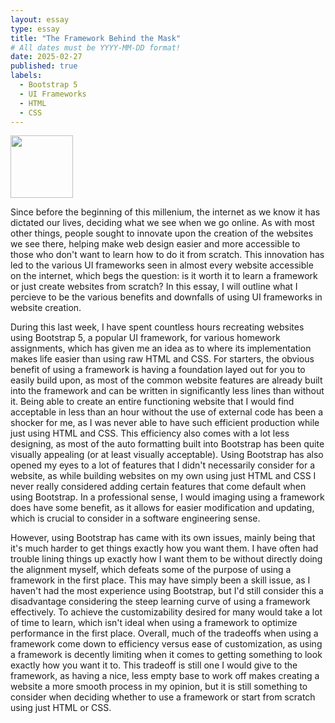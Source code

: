 ```yaml
---
layout: essay
type: essay
title: "The Framework Behind the Mask"
# All dates must be YYYY-MM-DD format!
date: 2025-02-27
published: true
labels:
  - Bootstrap 5
  - UI Frameworks
  - HTML
  - CSS
---
```


<img width="100px" class="rounded float-start pe-4" src="https://upload.wikimedia.org/wikipedia/commons/thumb/b/b2/Bootstrap_logo.svg/1280px-Bootstrap_logo.svg.png">

Since before the beginning of this millenium, the internet as we know it has dictated our lives, deciding what we see when we go online. As with most other things, people sought to innovate upon the creation of the websites we see there, helping make web design easier and more accessible to those who don't want to learn how to do it from scratch. This innovation has led to the various UI frameworks seen in almost every website accessible on the internet, which begs the question: is it worth it to learn a framework or just create websites from scratch? In this essay, I will outline what I percieve to be the various benefits and downfalls of using UI frameworks in website creation.

During this last week, I have spent countless hours recreating websites using Bootstrap 5, a popular UI framework, for various homework assignments, which has given me an idea as to where its implementation makes life easier than using raw HTML and CSS. For starters, the obvious benefit of using a framework is having a foundation layed out for you to easily build upon, as most of the common website features are already built into the framework and can be written in significantly less lines than without it. Being able to create an entire functioning website that I would find acceptable in less than an hour without the use of external code has been a shocker for me, as I was never able to have such efficient production while just using HTML and CSS. This efficiency also comes with a lot less designing, as most of the auto formatting built into Bootstrap has been quite visually appealing (or at least visually acceptable). Using Bootstrap has also opened my eyes to a lot of features that I didn't necessarily consider for a website, as while building websites on my own using just HTML and CSS I never really considered adding certain features that come default when using Bootstrap. In a professional sense, I would imaging using a framework does have some benefit, as it allows for easier modification and updating, which is crucial to consider in a software engineering sense.

However, using Bootstrap has came with its own issues, mainly being that it's much harder to get things exactly how you want them. I have often had trouble lining things up exactly how I want them to be without directly doing the alignment myself, which defeats some of the purpose of using a framework in the first place. This may have simply been a skill issue, as I haven't had the most experience using Bootstrap, but I'd still consider this a disadvantage considering the steep learning curve of using a framework effectively. To achieve the customizability desired for many would take a lot of time to learn, which isn't ideal when using a framework to optimize performance in the first place. Overall, much of the tradeoffs when using a framework come down to efficiency versus ease of customization, as using a framework is decently limiting when it comes to getting something to look exactly how you want it to. This tradeoff is still one I would give to the framework, as having a nice, less empty base to work off makes creating a website a more smooth process in my opinion, but it is still something to consider when deciding whether to use a framework or start from scratch using just HTML or CSS.
